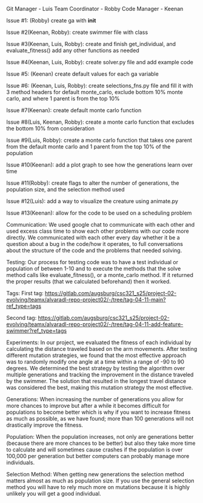 Git Manager - Luis
Team Coordinator - Robby
Code Manager - Keenan

Issue #1: (Robby) create ga with __init__

Issue #2(Keenan, Robby): create swimmer file with class

Issue #3(Keenan, Luis, Robby): create and finish get_individual, and evaluate_fitness() add any other functions as needed

Issue #4(Keenan, Luis, Robby): create solver.py file and add example code

Issue #5: (Keenan) create default values for each ga variable

Issue #6: (Keenan, Luis, Robby): create selections_fns.py file and fill it with 3 method headers for default monte_carlo, exclude bottom 10% monte carlo, and where 1 parent is from the top 10%

Issue #7(Keenan): create default monte carlo function

Issue #8(Luis, Keenan, Robby): create a monte carlo function that excludes the bottom 10% from consideration

Issue #9(Luis, Robby): create a monte carlo function that takes one parent from the default monte carlo and 1 parent from the top 10% of the population

Issue #10(Keenan): add a plot graph to see how the generations learn over time

Issue #11(Robby): create flags to alter the number of generations, the population size, and the selection method used

Issue #12(Luis): add a way to visualize the creature using animate.py

Issue #13(Keenan): allow for the code to be used on a scheduling problem

Communication: We used google chat to communicate with each other and used excess class time to show each other problems with our code more directly. We communicated with each other every day whether it be a question about a bug in the code/how it operates, to full conversations about the structure of the code and the problems that needed solving.

Testing: Our process for testing code was to have a test individual or population of between 1-10 and to execute the methods that the solve method calls like evaluate_fitness(), or a monte_carlo method. If it returned the proper results (that we calculated beforehand) then it worked.

Tags: 
First tag:
https://gitlab.com/augsburg/csc321_s25/project-02-evolving/teamx/alvaradl-repo-project02/-/tree/tag-04-11-main?ref_type=tags

Second tag:
https://gitlab.com/augsburg/csc321_s25/project-02-evolving/teamx/alvaradl-repo-project02/-/tree/tag-04-11-add-feature-swimmer?ref_type=tags

Experiments: In our project, we evaluated the fitness of each individual by calculating the distance traveled based on the arm movements. 
             After testing different mutation strategies, we found that the most effective approach was to randomly modify one angle at a time within a range of -90 to 90 degrees. We determined the best strategy by testing the algorithm over multiple generations and tracking the improvement in the distance traveled by the swimmer. The solution that resulted in the longest travel distance was considered the best, making this mutation strategy the most effective.

Generations: When increasing the number of generations you allow for more chances to improve but after a while it becomes difficult for populations to become better which is why if you want to increase fitness as much as possible, as we have found; more than 100 generations will not drastically improve the fitness.

Population: When the population increases, not only are generations better (because there are more chances to be better) but also they take more time to calculate and will sometimes cause crashes if the population is over 100,000 per generation but better computers can probably manage more individuals.

Selection Method: When getting new generations the selection method matters almost as much as population size. If you use the general selection method you will have to rely much more on mutations because it is highly unlikely you will get a good individual.
